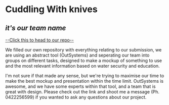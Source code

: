 # Cuddling With knives
*it's our team name*
---

[--Click this to head to our repo--](https://github.com/travisatptdotcom/cuddlingwithknives)

We filled our own repository with everything relating to our submission, we are using an abstract tool (OutSystems) and 
seperating our team into groups on different tasks, designed to make a mockup of something to use and the most relevant information 
based on water security and education.

I'm not sure if that made any sense, but we're trying to maximise our time to make the best mockup and presentation within the time limit. 
OutSystems is awesome, and we have some experts within that tool, and a team that is great with design. Please check out the link and shoot 
me a message (Ph. 0422256599) if you wanted to ask any questions about our project.
